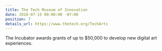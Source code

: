 ```yaml
---
title: The Tech Museum of Innovation
date: 2018-07-15 00:00:00 -07:00
position: 7
details_url: https://www.thetech.org/TechArts
---
```


The Incubator awards grants of up to $50,000 to develop new digital art experiences.

